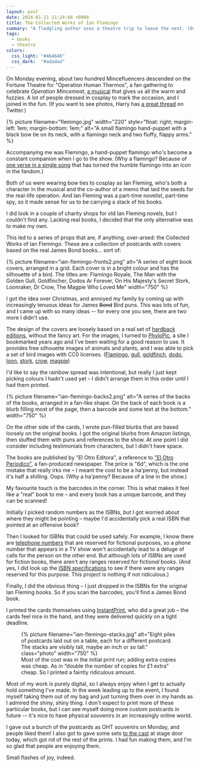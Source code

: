 ```yaml
---
layout: post
date: 2024-01-21 11:24:04 +0000
title: The Collected Works of Ian Flemingo
summary: "A fledgling author uses a theatre trip to leave the nest. (Or: some props I made for a cosplay event.)"
tags:
  - books
  - theatre
colors:
  css_light: "#464646"
  css_dark:  "#adadad"
---
```

On Monday evening, about two hundred Mincefluencers descended on the Fortune Theatre for "Operation Human Thermos", a fan gathering to celebrate *Operation Mincemeat*, [a musical] that gives us all the warm and fuzzies.
A lot of people dressed in cosplay to mark the occasion, and I joined in the fun.
(If you want to see photos, Harry has [a great thread][twitter] on Twitter.)

{%
  picture
  filename="flemingo.jpg"
  width="220"
  style="float: right; margin-left: 1em; margin-bottom: 1em;"
  alt="A small flamingo hand-puppet with a black bow tie on its neck, with a flamingo neck and two fluffy, flappy arms."
%}

Accompanying me was Flemingo, a hand-puppet flamingo who's become a constant companion when I go to the show.
(Why a flamingo?
Because of [one verse in a single song][gtb] that has turned the humble flamingo into an icon in the fandom.)

Both of us were wearing bow ties to cosplay as Ian Fleming, who's both a character in the musical and the co-author of a memo that laid the seeds for the real-life operation.
And Ian Fleming was a part-time novelist, part-time spy, so it made sense for us to be carrying a stack of his books.

I did look in a couple of charity shops for old Ian Fleming novels, but I couldn't find any.
Lacking real books, I decided that the only alternative was to make my own.

This led to a series of props that are, if anything, over-arsed: the Collected Works of Ian Flemingo.
These are a collection of postcards with covers based on the real James Bond books… sort of:

{%
  picture
  filename="ian-flemingo-fronts2.png"
  alt="A series of eight book covers, arranged in a grid. Each cover is in a bright colour and has the silhouette of a bird. The titles are: Flamingo Royale, The Man with the Golden Gull, Goldfincher, Dodos Ar Forever, On His Majesty's Secret Stork, Loonraker, Dr Crow, The Magpie Who Loved Me"
  width="750"
%}

I got the idea over Christmas, and annoyed my family by coming up with increasingly tenuous ideas for James <s>Bond</s> Bird puns.
This was lots of fun, and I came up with so many ideas -- for every one you see, there are two more I didn't use.

The design of the covers are loosely based on a real set of [hardback editions], without the fancy art.
For the images, I turned to [PhyloPic], a site I bookmarked years ago and I've been waiting for a good reason to use.
It provides free silhouette images of animals and plants, and I was able to pick a set of bird images with CC0 licenses.
([Flamingo](https://www.phylopic.org/images/a1244226-f2c2-41dc-b113-f1c6545958ce/phoenicopterus-roseus), [gull](https://www.phylopic.org/images/1e45eae7-b1eb-4a08-9e1f-4f34f2fb7710/larus-argentatus), [goldfinch](https://www.phylopic.org/images/44b8d744-7db7-4533-b3ea-29db99fb276f/haemorhous-purpureus), [dodo](https://www.phylopic.org/images/01bbffec-312c-493a-bcd3-e9361ed3435d/raphus-cucullatus), [loon](https://www.phylopic.org/images/db5c0243-52bf-4a2b-a27c-0a0c34469522/gavia-immer), [stork](https://www.phylopic.org/images/d8b80938-61d0-4b06-ab28-d631fb545131/mycteria-americana), [crow](https://www.phylopic.org/images/2db31c7c-b0a9-460f-807e-da9181f21cf6/corvus-brachyrhynchos), [magpie](https://www.phylopic.org/images/87d6a89a-9044-49cd-b708-086c847735f2/terpsiphone-paradisi))

I'd like to say the rainbow spread was intentional, but really I just kept picking colours I hadn't used yet – I didn't arrange them in this order until I had them printed.

{%
  picture
  filename="ian-flemingo-backs2.png"
  alt="A series of the backs of the books, arranged in a fan-like shape. On the back of each book is a blurb filling most of the page, then a barcode and some text at the bottom."
  width="750"
%}

On the other side of the cards, I wrote pun-filled blurbs that are based loosely on the original books.
I got the original blurbs from Amazon listings, then stuffed them with puns and references to the show.
At one point I did consider including testimonials from characters, but I didn't have space.

The books are published by "El Otro Editora", a reference to ["El Otro Periodico"][eop], a fan-produced newspaper.
The price is "6d", which is the one mistake that really irks me – I meant the cost to be a ha'penny, but instead it's half a shilling.
Oops.
(Why a ha'penny?
Because of a line in the show.)

My favourite touch is the barcodes in the corner.
This is what makes it feel like a "real" book to me – and every book has a unique barcode, and they can be scanned!

Initially I picked random numbers as the ISBNs, but I got worried about where they might be pointing – maybe I'd accidentally pick a real ISBN that pointed at an offensive book?

Then I looked for ISBNs that could be used safely.
For example, I know there are [telephone numbers][ofcom] that are reserved for fictional purposes, so a phone number that appears in a TV show won't accidentally lead to a deluge of calls for the person on the other end.
But although lots of ISBNs are used for fiction books, there aren't any ranges reserved for fiction*al* books.
(And yes, I did look up the [ISBN specifications][specs] to see if there were any ranges reserved for this purpose.
This project is nothing if not ridiculous.)

Finally, I did the obvious thing – I just dropped in the ISBNs for the original Ian Fleming books.
So if you scan the barcodes, you'll find a James Bond book.

I printed the cards themselves using [InstantPrint], who did a great job – the cards feel nice in the hand, and they were delivered quickly on a tight deadline.

<figure>
  {%
    picture
    filename="ian-flemingo-stacks.jpg"
    alt="Eight piles of postcards laid out on a table, each for a different postcard. The stacks are visibly tall, maybe an inch or so tall."
    class="photo"
    width="750"
  %}
  <figcaption>
    Most of the cost was in the initial print run; adding extra copies was cheap.
    As in “double the number of copies for £1 extra” cheap.
    So I printed a faintly ridiculous amount.
  </figcaption>
</figure>

Most of my work is purely digital, so I always enjoy when I get to actually hold something I've made.
In the week leading up to the event, I found myself taking them out of my bag and just turning them over in my hands as I admired the shiny, shiny thing.
I don't expect to print more of these particular books, but I can see myself doing more custom postcards in future -- it's nice to have physical souvenirs in an increasingly online world.

I gave out a bunch of the postcards as OHT souvenirs on Monday, and people liked them!
I also got to gave some sets [to the cast] at stage door today, which got rid of the rest of the prints.
I had fun making them, and I'm so glad that people are enjoying them.

Small flashes of joy, indeed.

[twitter]: https://twitter.com/HarryBower_/status/1746971616934793273
[a musical]: https://www.operationmincemeat.com/
[gtb]: https://www.youtube.com/watch?v=70Q5ljDokFA&t=134s
[hardback editions]: https://www.ianfleming.com/introducing-new-fleming-007-hardback-editions/
[PhyloPic]: https://www.phylopic.org/
[eop]: https://twitter.com/spitlip/status/1747330685986066878
[ipaddr]: https://www.rfc-editor.org/rfc/rfc5737#section-3
[ofcom]: https://www.ofcom.org.uk/phones-telecoms-and-internet/information-for-industry/numbering/numbers-for-drama
[specs]: https://www.isbn-international.org/range_file_generation
[InstantPrint]: https://www.instantprint.co.uk/
[to the cast]: https://twitter.com/spitlip/status/1748768746854855116
